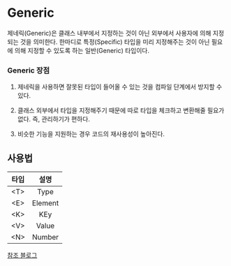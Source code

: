 # Generic

제네릭(Generic)은 클래스 내부에서 지정하는 것이 아닌 외부에서 사용자에 의해 지정되는 것을 의미한다. 
한마디로 특정(Specific) 타입을 미리 지정해주는 것이 아닌 필요에 의해 지정할 수 있도록 하는 일반(Generic) 타입이다.

### Generic 장점

1. 제네릭을 사용하면 잘못된 타입이 들어올 수 있는 것을 컴파일 단계에서 방지할 수 있다.

2. 클래스 외부에서 타입을 지정해주기 때문에 따로 타입을 체크하고 변환해줄 필요가 없다. 즉, 관리하기가 편하다.

3. 비슷한 기능을 지원하는 경우 코드의 재사용성이 높아진다.

## 사용법

|타입|설명|
|:----:|:----:|
|\<T> |Type|
|\<E>|Element|
|\<K>|KEy|
|\<V>|Value|
|\<N>|Number|

[참조 블로그](https://st-lab.tistory.com/153)
